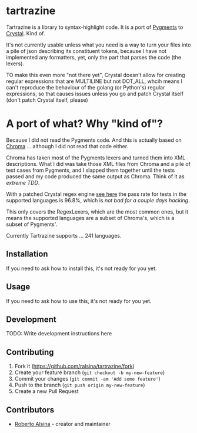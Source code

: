 # tartrazine

Tartrazine is a library to syntax-highlight code. It is 
a port of [Pygments](https://pygments.org/) to
[Crystal](https://crystal-lang.org/). Kind of.

It's not currently usable unless what you need is a way
to turn your files into a pile of json describing its
constituent tokens, because I have not implemented any
formatters, yet, only the part that parses the code (the lexers).

TO make this even more "not there yet", Crystal doesn't allow
for creating regular expressions that are MULTILINE but not
DOT_ALL, whcih means I can't reproduce the behaviour of the
golang (or Python's) regular expressions, so that causes
issues unless you go and patch Crystal itself (don't patch Crystal itself, please)

# A port of what? Why "kind of"?

Because I did not read the Pygments code. And this is actually
based on [Chroma](https://github.com/alecthomas/chroma) ... 
although I did not read that code either.

Chroma has taken most of the Pygments lexers and turned them into
XML descriptions. What I did was take those XML files from Chroma
and a pile of test cases from Pygments, and I slapped them together
until the tests passed and my code produced the same output as
Chroma. Think of it as *extreme TDD*.

With a patched Crystal regex engine [see here](https://forum.crystal-lang.org/t/regex-that-is-multiline-but-not-dotall-how/7054)
the pass rate for tests in the supported languages is 96.8%, which
is *not bad for a couple days hacking*.

This only covers the RegexLexers, which are the most common ones,
but it means the supported languages are a subset of Chroma's, which 
is a subset of Pygments'.

Currently Tartrazine supports ... 241 languages.

## Installation

If you need to ask how to install this, it's not ready for you yet.

## Usage

If you need to ask how to use this, it's not ready for you yet.

## Development

TODO: Write development instructions here

## Contributing

1. Fork it (<https://github.com/ralsina/tartrazine/fork>)
2. Create your feature branch (`git checkout -b my-new-feature`)
3. Commit your changes (`git commit -am 'Add some feature'`)
4. Push to the branch (`git push origin my-new-feature`)
5. Create a new Pull Request

## Contributors

- [Roberto Alsina](https://github.com/ralsina) - creator and maintainer
